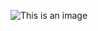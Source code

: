 ![This is an image](https://upload.wikimedia.org/wikipedia/commons/d/de/Code_Hello_World_en_C%2B%2B11.png)
